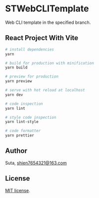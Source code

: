 # STWebCLITemplate

Web CLI template in the specified branch.

## React Project With Vite

```bash
# install dependencies
yarn

# build for production with minification
yarn build

# preview for production
yarn preview

# serve with hot reload at localhost
yarn dev

# code inspection
yarn lint

# style code inspection
yarn lint-style

# code formatter
yarn prettier
```

## Author

Suta, shien7654321@163.com

## License

[mit]: https://opensource.org/licenses/MIT

[MIT license][mit].
